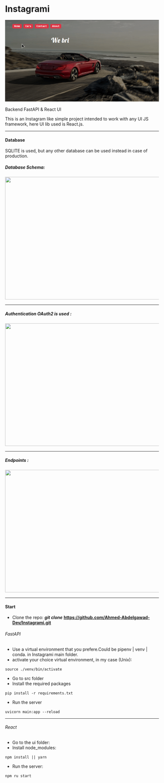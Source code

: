 # Instagrami
![](https://github.com/Ahmed-Abdelgawad-Dev/Car_Rental/blob/main/gifs/1.gif)

Backend FastAPI & React UI

This is an Instagram like simple project intended to work with any UI JS framework, here UI lib used is React.js.

---

#### Database

SQLITE is used, but any other database can be used instead in case of production.

##### Database Schema:

<p align="center">
  <img src="pics/db_schema.png" width=600 height=400 />
</p>

---
##### Authentication OAuth2 is used :

<p align="center">
  <img src="pics/oauth.png" width=600 height=400/>
</p>

---
##### Endpoints :

<p align="center">
  <img src="pics/endpoints.png" width=600 height=400/>
</p>

---

#### Start

* Clone the repo:  ***git clone*** **<https://github.com/Ahmed-Abdelgawad-Dev/Instagrami.git>**

###### FastAPI

* Use a virtual environment that you prefere.Could be pipenv | venv | conda. in Instagrami main folder.
* activate your choice virtual environment, in my case (Unix):

```shell
source ./venv/bin/activate
```

* Go to src folder
* Install the required packages

```shell
pip install -r requirements.txt
```

* Run the server

```shell
uvicorn main:app --reload
```

---

###### React

* Go to the ui folder:
* Install node_modules:

```shell
npm install || yarn
```

* Run the server:

```shell
npm ru start
